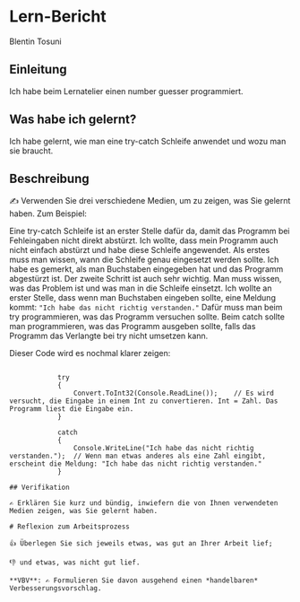 # Lern-Bericht
Blentin Tosuni

## Einleitung

Ich habe beim Lernatelier einen number guesser programmiert.

## Was habe ich gelernt?

Ich habe gelernt, wie man eine try-catch Schleife anwendet und wozu man sie braucht.

## Beschreibung

✍️ Verwenden Sie drei verschiedene Medien, um zu zeigen, was Sie gelernt haben. Zum Beispiel:

Eine try-catch Schleife ist an erster Stelle dafür da, damit das Programm bei Fehleingaben nicht direkt abstürzt. Ich wollte, dass mein Programm auch nicht einfach abstürzt und habe diese Schleife angewendet. Als erstes muss man wissen, wann die Schleife genau eingesetzt werden sollte. Ich habe es gemerkt, als man Buchstaben eingegeben hat und das Programm abgestürzt ist. Der zweite Schritt ist auch sehr wichtig. Man muss wissen, was das Problem ist und was man in die Schleife einsetzt. Ich wollte an erster Stelle, dass wenn man Buchstaben eingeben sollte, eine Meldung kommt: ```"Ich habe das nicht richtig verstanden."``` Dafür muss man beim try programmieren, was das Programm versuchen sollte. Beim catch sollte man programmieren, was das Programm ausgeben sollte, falls das Programm das Verlangte bei try nicht umsetzen kann. 

Dieser Code wird es nochmal klarer zeigen:

```Csharp

            try
            {
                Convert.ToInt32(Console.ReadLine());    // Es wird versucht, die Eingabe in einem Int zu convertieren. Int = Zahl. Das Programm liest die Eingabe ein.
            }

            catch
            {
                Console.WriteLine("Ich habe das nicht richtig verstanden.");  // Wenn man etwas anderes als eine Zahl eingibt, erscheint die Meldung: "Ich habe das nicht richtig verstanden."
            }

## Verifikation

✍️ Erklären Sie kurz und bündig, inwiefern die von Ihnen verwendeten Medien zeigen, was Sie gelernt haben.

# Reflexion zum Arbeitsprozess

👍 Überlegen Sie sich jeweils etwas, was gut an Ihrer Arbeit lief; 

👎 und etwas, was nicht gut lief.

**VBV**: ✍️ Formulieren Sie davon ausgehend einen *handelbaren* Verbesserungsvorschlag.
